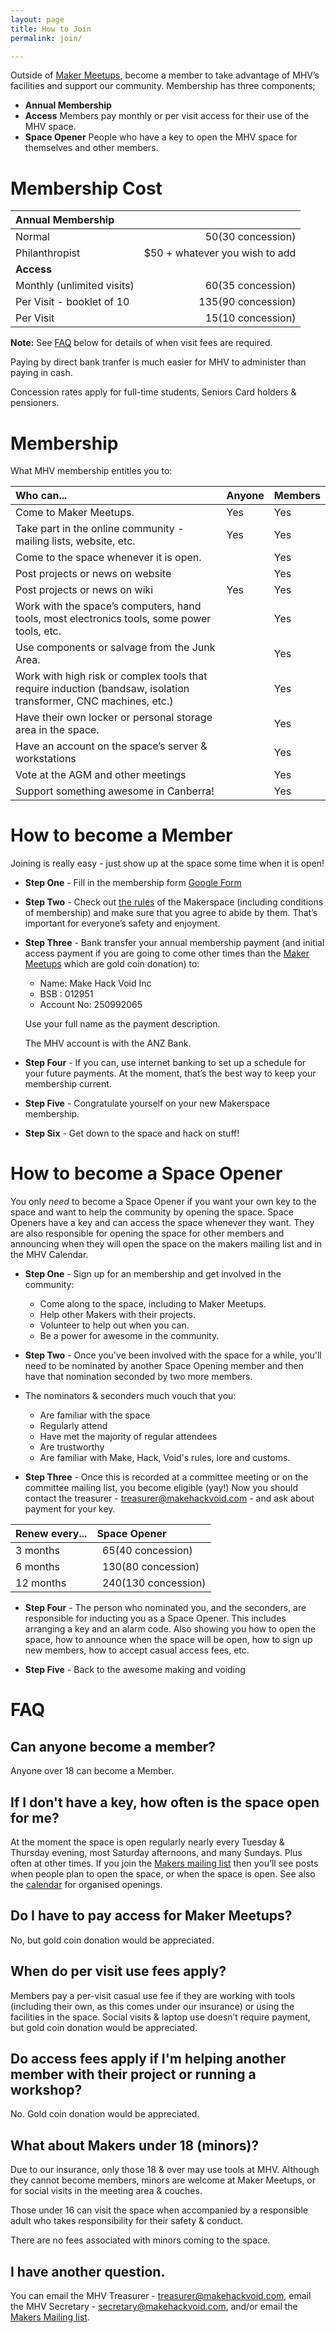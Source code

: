 ```yaml
---
layout: page
title: How to Join
permalink: join/

---
```


Outside of [Maker Meetups](/meetings), become a member to take advantage of MHV’s facilities and support our community. Membership has three components;

* **Annual Membership**
* **Access** Members pay monthly or per visit access for their use of the MHV space.
* **Space Opener** People who have a key to open the MHV space for themselves and other members.

# Membership Cost

|Annual Membership| |
|:---------|---------:|
|Normal | $50 ($30 concession)|
|Philanthropist|$50 + whatever you wish to add|
|**Access**| |
|Monthly (unlimited visits)|$60 ($35 concession)|
|Per Visit - booklet of 10|$135 ($90 concession)|
|Per Visit|$15 ($10 concession)|

**Note:** See <a href="#faq">FAQ</a> below for details of when visit fees are required.

Paying by direct bank tranfer is much easier for MHV to administer than paying in cash.

Concession rates apply for full-time students, Seniors Card holders &amp; pensioners.

# Membership
What MHV membership entitles you to:

|Who can...|Anyone|Members|
|:---------|:-----|:------|
|Come to Maker Meetups.|Yes|Yes|
|Take part in the online community - mailing lists, website, etc.|Yes|Yes|
|Come to the space whenever it is open.||Yes|
|Post projects or news on website||Yes|
|Post projects or news on wiki|Yes|Yes|
|Work with the space’s computers, hand tools, most electronics tools, some power tools, etc.||Yes|
|Use components or salvage from the Junk Area.||Yes|
|Work with high risk or complex tools that require induction (bandsaw, isolation transformer, CNC machines, etc.)||Yes|
|Have their own locker or personal storage area in the space.||Yes|
|Have an account on the space’s server & workstations||Yes|
|Vote at the AGM and other meetings||Yes|
|Support something awesome in Canberra!||Yes|

# How to become a Member

Joining is really easy - just show up at the space some time when it is open!

* **Step One** - Fill in the membership form  [Google Form](https://docs.google.com/forms/d/1Yu7iUOJPQHefiLgDue3oAbMBu-4s87f_tygPlz5Isw0/viewform)

* **Step Two** - Check out [the rules](http://wiki.makehackvoid.com/policy:rules_draft) of the Makerspace (including conditions of membership) and make sure that you agree to abide by them. That’s important for everyone’s safety and enjoyment.

* **Step Three** - Bank transfer your annual membership payment (and initial access payment if you are going to come other times than the [Maker Meetups](/meetings) which are gold coin donation) to:

    + Name: Make Hack Void Inc
    + BSB : 012951
    + Account No: 250992065

    Use your full name as the payment description.

    The MHV account is with the ANZ Bank.

* **Step Four** - If you can, use internet banking to set up a schedule for your future payments. At the moment, that’s the best way to keep your membership current.

* **Step Five** - Congratulate yourself on your new Makerspace membership.

* **Step Six** - Get down to the space and hack on stuff!

# How to become a Space Opener

You only <i>need</i> to become a Space Opener if you want your own key to the space and want to help the community by opening the space. Space Openers have a key and can access the space whenever they want. They are also responsible for opening the space for other members and announcing when they will open the space on the makers mailing list and in the MHV Calendar.


* **Step One** - Sign up for an membership and get involved in the community:
    + Come along to the space, including to Maker Meetups.
    + Help other Makers with their projects.
    + Volunteer to help out when you can.
    + Be a power for awesome in the community.

* **Step Two** - Once you've been involved with the space for a while, you'll need to be nominated by another Space Opening member and then have that nomination seconded by two more members.

* The nominators &amp; seconders much vouch that you:
    + Are familiar with the space
    + Regularly attend
    + Have met the majority of regular attendees
    + Are trustworthy
    + Are familiar with Make, Hack, Void's rules, lore and customs.

* **Step Three** - Once this is recorded at a committee meeting or on the committee mailing list, you become eligible (yay!) Now you should contact the treasurer - [treasurer@makehackvoid.com](mailto:treasurer@makehackvoid.com) - and ask about payment for your key.

|Renew every...|Space Opener|
|:-------------|:-----------|
|3 months|  $65 ($40 concession)|
|6 months|  $130 ($80 concession)|
|12 months|  $240 ($130 concession)|

* **Step Four** - The person who nominated you, and the seconders, are responsible for inducting you as a Space Opener. This includes arranging a key and an alarm code. Also showing you how to open the space, how to announce when the space will be open, how to sign up new members, how to accept casual access fees, etc.

* **Step Five** - Back to the awesome making and voiding

# FAQ

## Can anyone become a member?
Anyone over 18 can become a Member.

## If I don't have a key, how often is the space open for me?
At the moment the space is open regularly nearly every Tuesday &amp; Thursday evening, most Saturday afternoons, and many Sundays. Plus often at other times. If you join the [Makers mailing list](/mailman/listinfo/makers) then you’ll see posts when people plan to open the space, or when the space is open. See also the [calendar](https://www.google.com/calendar/embed?src=s9j75t8siijp625kfmjob13rv4%40group.calendar.google.com&ctz=Australia/Sydney) for organised openings.

## Do I have to pay access for Maker Meetups?
No, but gold coin donation would be appreciated.

## When do per visit use fees apply?
Members pay a per-visit casual use fee if they are working with tools (including their own, as this comes under our insurance) or using the facilities in the space. Social visits &amp; laptop use doesn’t require payment, but gold coin donation would be appreciated.

## Do access fees apply if I'm helping another member with their project or running a workshop?
No. Gold coin donation would be appreciated.

## What about Makers under 18 (minors)?

Due to our insurance, only those 18 &amp; over may use tools at MHV.  Although they cannot become members, minors are welcome at Maker Meetups, or for social visits in the meeting area &amp; couches.

Those under 16 can visit the space when accompanied by a responsible adult who takes responsibility for their safety &amp; conduct.

There are no fees associated with minors coming to the space.

## I have another question.
You can email the MHV Treasurer - [treasurer@makehackvoid.com](mailto:treasurer@makehackvoid.com), email the MHV Secretary - [secretary@makehackvoid.com](mailto:secretary@makehackvoid.com), and/or email the [Makers Mailing list](/mailman/listinfo/makers/).
